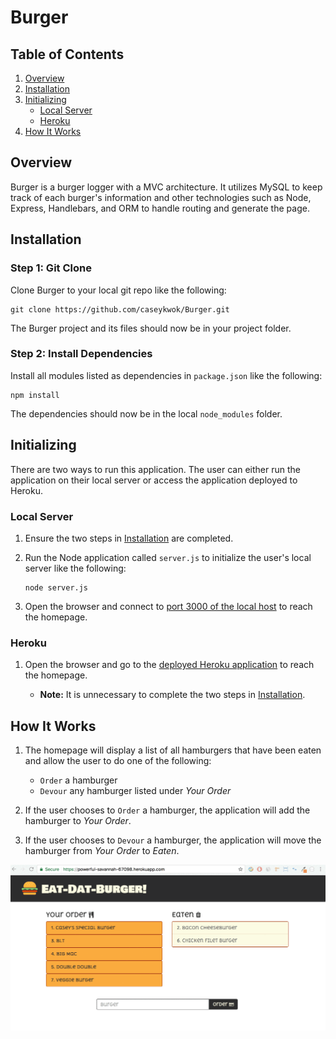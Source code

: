 # Burger

## Table of Contents 

1. [Overview](#overview)
2. [Installation](#installation)
3. [Initializing](#initializing)
	- [Local Server](#local-server)
	- [Heroku](#heroku)
4. [How It Works](#how-it-works)

<a name="overview"></a>
## Overview

Burger is a burger logger with a MVC architecture. It utilizes MySQL to keep track of each burger's information and other technologies such as Node, Express, Handlebars, and ORM to handle routing and generate the page.

<a name="installation"></a>
## Installation

### Step 1: Git Clone

Clone Burger to your local git repo like the following:

```
git clone https://github.com/caseykwok/Burger.git
```

The Burger project and its files should now be in your project folder.

### Step 2: Install Dependencies

Install all modules listed as dependencies in `package.json` like the following:

```
npm install
```

The dependencies should now be in the local `node_modules` folder.

<a name="initializing"></a>
## Initializing

There are two ways to run this application. The user can either run the application on their local server or access the application deployed to Heroku.

<a name="local-server"></a>
### Local Server

1. Ensure the two steps in [Installation](#installation) are completed.

2. Run the Node application called `server.js` to initialize the user's local server like the following:

	```
	node server.js
	```

3. Open the browser and connect to [port 3000 of the local host](http://localhost:3000/) to reach the homepage.

<a name="heroku"></a>
### Heroku

1. Open the browser and go to the [deployed Heroku application](https://powerful-savannah-67098.herokuapp.com/) to reach the homepage.

	- **Note:** It is unnecessary to complete the two steps in [Installation](#installation).

<a name="how-it-works"></a>
## How It Works

1. The homepage will display a list of all hamburgers that have been eaten and allow the user to do one of the following:

	- `Order` a hamburger 
	- `Devour` any hamburger listed under *Your Order*

2. If the user chooses to `Order` a hamburger, the application will add the hamburger to *Your Order*.

3. If the user chooses to `Devour` a hamburger, the application will move the hamburger from *Your Order* to *Eaten*.

![Burger](public/assets/images/burger.gif)
